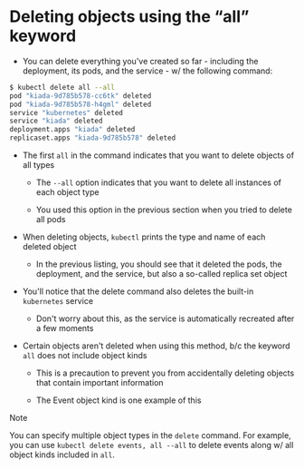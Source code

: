 # Deleting objects using the “all” keyword

* You can delete everything you've created so far - including the deployment, its pods, and the service - w/ the following command:

```zsh
$ kubectl delete all --all
pod "kiada-9d785b578-cc6tk" deleted
pod "kiada-9d785b578-h4gml" deleted
service "kubernetes" deleted
service "kiada" deleted
deployment.apps "kiada" deleted
replicaset.apps "kiada-9d785b578" deleted
```

* The first `all` in the command indicates that you want to delete objects of all types

  * The `--all` option indicates that you want to delete all instances of each object type

  * You used this option in the previous section when you tried to delete all pods

* When deleting objects, `kubectl` prints the type and name of each deleted object

  * In the previous listing, you should see that it deleted the pods, the deployment, and the service, but also a so-called replica set object

* You'll notice that the delete command also deletes the built-in `kubernetes` service

  * Don't worry about this, as the service is automatically recreated after a few moments

* Certain objects aren't deleted when using this method, b/c the keyword `all` does not include object kinds

  * This is a precaution to prevent you from accidentally deleting objects that contain important information

  * The Event object kind is one example of this

> [!NOTE]
> 
> You can specify multiple object types in the `delete` command. For example, you can use `kubectl delete events, all --all` to delete events along w/ all object kinds included in `all`.
